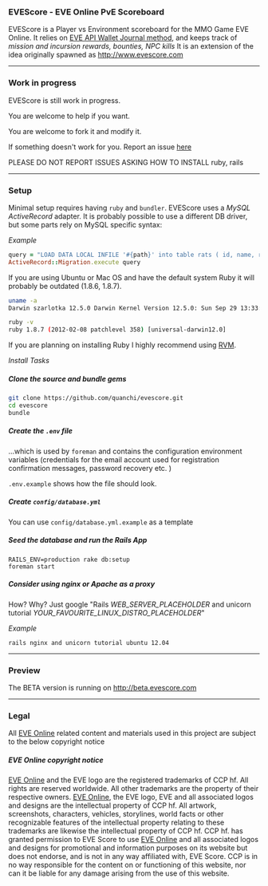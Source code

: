 ### EVEScore - EVE Online PvE Scoreboard
EVEScore is a Player vs Environment scoreboard for the MMO Game EVE Online.
It relies on [EVE API Wallet Journal method](https://wiki.eveonline.com/en/wiki/EVE_API_Character_Wallet_Journal), and keeps track of *mission and incursion rewards, bounties, NPC kills*
It is an extension of the idea originally spawned as http://www.evescore.com

---

### Work in progress
EVEScore is still work in progress. 

You are welcome to help if you want. 

You are welcome to fork it and modify it.

If something doesn't work for you. Report an issue [here](https://github.com/quanchi/evescore/issues)

PLEASE DO NOT REPORT ISSUES ASKING HOW TO INSTALL ruby, rails 

---

### Setup
Minimal setup requires having `ruby` and `bundler`. EVEScore uses a *MySQL ActiveRecord* adapter.
It is probably possible to use a different DB driver, but some parts rely on MySQL specific syntax:

*Example*

```ruby
query = "LOAD DATA LOCAL INFILE '#{path}' into table rats ( id, name, rat_type, description );"
ActiveRecord::Migration.execute query
```


If you are using Ubuntu or Mac OS and have the default system Ruby it will probably be outdated (1.8.6, 1.8.7).

```bash
uname -a
Darwin szarlotka 12.5.0 Darwin Kernel Version 12.5.0: Sun Sep 29 13:33:47 PDT 2013; root:xnu-2050.48.12~1/RELEASE_X86_64 x86_64

ruby -v
ruby 1.8.7 (2012-02-08 patchlevel 358) [universal-darwin12.0]
```

If you are planning on installing Ruby I highly recommend using [RVM](http://rvm.io/).

*Install Tasks*

##### Clone the source and bundle gems
```bash
git clone https://github.com/quanchi/evescore.git
cd evescore
bundle
```
##### Create the `.env` file
...which is used by `foreman` and contains the configuration environment variables (credentials for the email account used for registration confirmation messages, password recovery etc. )

`.env.example` shows how the file should look.

##### Create `config/database.yml`
You can use `config/database.yml.example` as a template

##### Seed the database and run the Rails App

```
RAILS_ENV=production rake db:setup
foreman start
```

##### Consider using nginx or Apache as a proxy
How? Why? Just google "Rails *WEB_SERVER_PLACEHOLDER* and unicorn tutorial *YOUR_FAVOURITE_LINUX_DISTRO_PLACEHOLDER*"

*Example*

```
rails nginx and unicorn tutorial ubuntu 12.04
```


---

### Preview
The BETA version is running on http://beta.evescore.com

---

### Legal
All [EVE Online](http://www.eveonline.com) related content and materials used in this project are subject to the below copyright notice

##### EVE Online copyright notice

[EVE Online](http://www.eveonline.com) and the EVE logo are the registered trademarks of CCP hf. All rights are reserved worldwide. All other trademarks are the property of their respective owners. [EVE Online](http://www.eveonline.com), the EVE logo, EVE and all associated logos and designs are the intellectual property of CCP hf. All artwork, screenshots, characters, vehicles, storylines, world facts or other recognizable features of the intellectual property relating to these trademarks are likewise the intellectual property of CCP hf. CCP hf. has granted permission to EVE Score to use [EVE Online](http://www.eveonline.com) and all associated logos and designs for promotional and information purposes on its website but does not endorse, and is not in any way affiliated with, EVE Score. CCP is in no way responsible for the content on or functioning of this website, nor can it be liable for any damage arising from the use of this website.